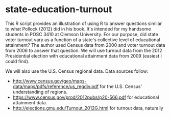 state-education-turnout
=======================

This R script provides an illustration of using R to answer questions similar to what Pollock (2012) did in his book. It's intended for my handsome students in POSC 3410 at Clemson University. For our purpose, did state voter turnout vary as a function of a state's collective level of educational attainment? The author used Census data from 2000 and voter turnout data from 2006 to answer that question. We will use turnout data from the 2012 Presidential election with educational attainment data from 2009 (easiest I could find).

We will also use the U.S. Census regional data. Data sources follow:
- http://www.census.gov/geo/maps-data/maps/pdfs/reference/us_regdiv.pdf for the U.S. Census' understanding of regions.
- https://www.census.gov/prod/2012pubs/p20-566.pdf for educational attainment data.
- http://elections.gmu.edu/Turnout_2012G.html for turnout data, naturally
